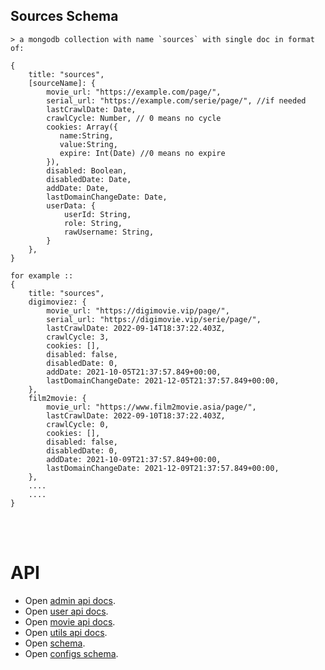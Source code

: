 
## Sources Schema

```
> a mongodb collection with name `sources` with single doc in format of:

{
    title: "sources",
    [sourceName]: {
        movie_url: "https://example.com/page/",
        serial_url: "https://example.com/serie/page/", //if needed
        lastCrawlDate: Date,
        crawlCycle: Number, // 0 means no cycle
        cookies: Array({
           name:String,
           value:String,
           expire: Int(Date) //0 means no expire
        }),
        disabled: Boolean,
        disabledDate: Date,
        addDate: Date,
        lastDomainChangeDate: Date,
        userData: {
            userId: String,
            role: String,
            rawUsername: String,
        }
    },
}

for example ::
{
    title: "sources",
    digimoviez: {
        movie_url: "https://digimovie.vip/page/",
        serial_url: "https://digimovie.vip/serie/page/",
        lastCrawlDate: 2022-09-14T18:37:22.403Z,
        crawlCycle: 3,
        cookies: [],
        disabled: false,
        disabledDate: 0,
        addDate: 2021-10-05T21:37:57.849+00:00,
        lastDomainChangeDate: 2021-12-05T21:37:57.849+00:00,
    },
    film2movie: {
        movie_url: "https://www.film2movie.asia/page/",
        lastCrawlDate: 2022-09-10T18:37:22.403Z,
        crawlCycle: 0,
        cookies: [],
        disabled: false,
        disabledDate: 0,
        addDate: 2021-10-09T21:37:57.849+00:00,
        lastDomainChangeDate: 2021-12-09T21:37:57.849+00:00,
    },
    ....
    ....
}

```


<br />
<br />

# API

- Open [admin api docs](API.ADMIN.README.md).
- Open [user api docs](API.USER.README.md).
- Open [movie api docs](API.MOVIES.README.md).
- Open [utils api docs](API.UTILS.README.md).
- Open [schema](SCHEMA.README.md).
- Open [configs schema](CONFIGS.README.md).
